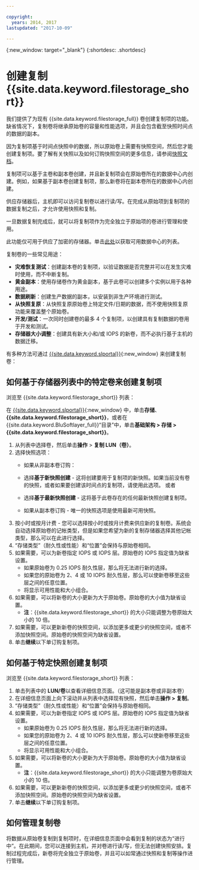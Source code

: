 ```yaml
---

copyright:
  years: 2014, 2017
lastupdated: "2017-10-09"

---
```

{:new_window: target="_blank"}
{:shortdesc: .shortdesc}

# 创建复制 {{site.data.keyword.filestorage_short}}

我们提供了为现有 {{site.data.keyword.filestorage_full}} 卷创建复制项的功能。缺省情况下，复制卷将继承原始卷的容量和性能选项，并且会包含截至快照时间点的数据的副本。   

因为复制项基于时间点快照中的数据，所以原始卷上需要有快照空间，然后您才能创建复制项。要了解有关快照以及如何订购快照空间的更多信息，请参阅[快照文档](snapshots.html)。  

复制项可以基于主卷和副本卷创建，并且新复制项会在原始卷所在的数据中心内创建。例如，如果基于副本卷创建复制项，那么新卷将在副本卷所在的数据中心内创建。    

供应存储器后，主机即可以访问复制卷以进行读/写。在完成从原始项到复制项的数据复制之后，才允许使用快照和复制。 

一旦数据复制完成后，就可以将复制项作为完全独立于原始项的卷进行管理和使用。 

此功能仅可用于供应了加密的存储器。单击[此处](new-ibm-block-and-file-storage-location-and-features.html)以获取可用数据中心的列表。 

复制卷的一些常见用途：
  - **灾难恢复测试**：创建副本卷的复制项，以验证数据是否完整并可以在发生灾难时使用，而不中断复制。 
  - **黄金副本**：使用存储卷作为黄金副本，基于此卷可以创建多个实例以用于各种用途。 
  - **数据刷新**：创建生产数据的副本，以安装到非生产环境进行测试。 
  - **从快照复原**：从快照复原原始卷上特定文件/日期的数据，而不使用快照复原功能来覆盖整个原始卷。 
  - **开发/测试**：一次同时创建卷的最多 4 个复制项，以创建具有复制数据的卷用于开发和测试。 
  - **存储器大小调整**：创建具有新大小和/或 IOPS 的新卷，而不必执行基于主机的数据迁移。  
	

有多种方法可通过 [{{site.data.keyword.slportal}}](https://control.softlayer.com/){:new_window} 来创建复制卷： 

## 如何基于存储器列表中的特定卷来创建复制项

浏览至 {{site.data.keyword.filestorage_short}} 列表：

在 [{{site.data.keyword.slportal}}](https://control.softlayer.com/){:new_window} 中，单击**存储**、**{{site.data.keyword.filestorage_short}}**，或者在 {{site.data.keyword.BluSoftlayer_full}}“目录”中，单击**基础架构 > 存储 > {{site.data.keyword.filestorage_short}}**。 

1.	从列表中选择卷，然后单击**操作** > **复制 LUN（卷）**。 
2.	选择快照选项： 
    -	如果从非副本卷订购：
      -	选择**基于新快照创建** - 这将创建要用于复制项的新快照。如果当前没有卷的快照，或者如果要创建该时间点的复制项，请使用此选项。
                      或者 

      -	选择**基于最新快照创建** - 这将基于此卷存在的任何最新快照创建复制项。 
    -	如果从副本卷订购 - 唯一的快照选项是使用最新可用快照。 
3.	按小时或按月计费 - 您可以选择按小时或按月计费来供应新的复制卷。系统会自动选择原始卷的记帐类型，但是如果您希望为新的复制存储器选择其他记帐类型，那么可以在此进行选择。
4. 	“存储类型”（耐久性或性能）和“位置”会保持与原始卷相同。 
5.	如果需要，可以为新卷指定 IOPS 或 IOPS 层。原始卷的 IOPS 指定值为缺省设置。 
      -	如果原始卷为 0.25 IOPS 耐久性层，那么将无法进行新的选择。 
      -	如果您的原始卷为 2、4 或 10 IOPS 耐久性层，那么可以使新卷移至这些层之间的任意位置。 
      -	将显示可用性能和大小组合。 
6.	如果需要，可以将新卷的大小更新为大于原始卷。原始卷的大小值为缺省设置。 
  	-	**注**：{{site.data.keyword.filestorage_short}} 的大小只能调整为卷原始大小的 10 倍。 
7.	如果需要，可以更新新卷的快照空间，以添加更多或更少的快照空间，或者不添加快照空间。原始卷的快照空间为缺省设置。 
8.	单击**继续**以下单订购复制项。 



## 如何基于特定快照创建复制项

浏览至 {{site.data.keyword.filestorage_short}} 列表：

1.	单击列表中的 **LUN/卷**以查看详细信息页面。（这可能是副本卷或非副本卷） 
2.	在详细信息页面上向下滚动并从列表中选择现有快照，然后单击**操作 > 复制**。   
3.	“存储类型”（耐久性或性能）和“位置”会保持与原始卷相同。 
4.	如果需要，可以为新卷指定 IOPS 或 IOPS 层。原始卷的 IOPS 指定值为缺省设置。 
      - 如果原始卷为 0.25 IOPS 耐久性层，那么将无法进行新的选择。 
      - 如果您的原始卷为 2、4 或 10 IOPS 耐久性层，那么可以使新卷移至这些层之间的任意位置。 
      - 将显示可用性能和大小组合。 
5.	如果需要，可以将新卷的大小更新为大于原始卷。原始卷的大小值为缺省设置。 
      - **注**：{{site.data.keyword.filestorage_short}} 的大小只能调整为卷原始大小的 10 倍。 
6.	如果需要，可以更新新卷的快照空间，以添加更多或更少的快照空间，或者不添加快照空间。原始卷的快照空间为缺省设置。 
7.	单击**继续**以下单订购复制项。 


## 如何管理复制卷

将数据从原始卷复制到复制项时，在详细信息页面中会看到复制的状态为“进行中”。在此期间，您可以连接到主机，并对卷进行读/写，但无法创建快照安排。复制过程完成后，新卷将完全独立于原始卷，并且可以如常通过快照和复制等操作进行管理。 
